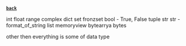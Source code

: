 **[`back`](./_content_.md)**

int
float
range
complex
dict
set
fronzset
bool - True, False
tuple
str
str - format_of_string
list
memoryview
bytearrya
bytes

other then everything is some of data type
